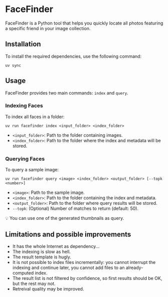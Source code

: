 # FaceFinder
FaceFinder is a Python tool that helps you quickly locate all photos featuring a specific friend in your image collection.

## Installation
To install the required dependencies, use the following command:
```
uv sync
```

## Usage

FaceFinder provides two main commands: `index` and `query`.

### Indexing Faces
To index all faces in a folder:

```
uv run facefinder index <input_folder> <index_folder>
```

- `<input_folder>`: Path to the folder containing images.
- `<index_folder>`: Path to the folder where the index and metadata will be stored.


### Querying Faces
To query a sample image:

```
uv run facefinder query <image> <index_folder> <output_folder> [--topk <number>]
```

- `<image>`: Path to the sample image.
- `<index_folder>`: Path to the folder containing the index and metadata.
- `<output_folder>`: Path to the folder where query results will be stored.
- `--topk`: (Optional) Number of matches to return (default: 50).

💡 You can use one of the generated thumbnails as query.

## Limitations and possible improvements
- It has the whole Internet as dependency…
- The indexing is slow as hell.
- The result template is hugly.
- It is not possible to index files incrementally: you cannot interrupt the indexing and continue later, you cannot add files to an already- computed index.
- The result list is not filtered by confidence, so first results should be OK, but the rest may not.
- Retreival quality may be improved.
